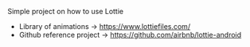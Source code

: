 Simple project on how to use Lottie

- Library of animations -> https://www.lottiefiles.com/
- Github reference project -> https://github.com/airbnb/lottie-android
